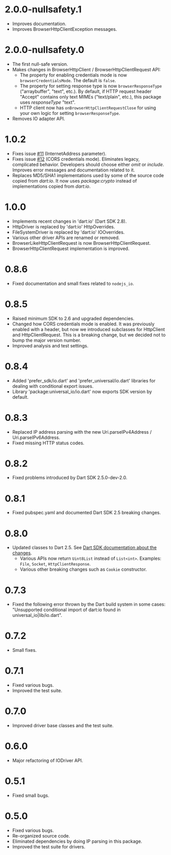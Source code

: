 # 2.0.0-nullsafety.1
  * Improves documentation.
  * Improves BrowserHttpClientException messages.

# 2.0.0-nullsafety.0
  * The first null-safe version.
  * Makes changes in BrowserHttpClient / BrowserHttpClientRequest API:
    * The property for enabling credentials mode is now `browserCredentialsMode`. The default is
      `false`.
    * The property for setting response type is now `browserResponseType` ("arraybuffer", "text",
      etc.). By default, if HTTP request header "Accept" contains only text MIMEs ("text/plain",
      etc.), this package uses _responseType_ "text".
    * HTTP client now has `onBrowserHttpClientRequestClose` for using your own logic for setting
      `browserResponseType`.
  * Removes IO adapter API.

# 1.0.2
  * Fixes issue [#11](https://github.com/dint-dev/universal_io/issues/11) (InternetAddress
    parameter).
  * Fixes issue [#12](https://github.com/dint-dev/universal_io/issues/12) (CORS credentials mode).
    Eliminates legacy, complicated behavior. Developers should choose either _omit_ or _include_.
    Improves error messages and documentation related to it.
  * Replaces MD5/SHA1 implementations used by some of the source code copied from _dart:io_. It now
    uses _package:crypto_ instead of implementations copied from _dart:io_.

# 1.0.0
  * Implements recent changes in 'dart:io' (Dart SDK 2.8).
  * HttpDriver is replaced by 'dart:io' HttpOverrides.
  * FileSystemDriver is replaced by 'dart:io' IOOverrides.
  * Various other driver APIs are renamed or removed.
  * BrowserLikeHttpClientRequest is now BrowserHttpClientRequest.
  * BrowserHttpClientRequest implementation is improved.

# 0.8.6
  * Fixed documentation and small fixes related to `nodejs_io`.

# 0.8.5
  * Raised minimum SDK to 2.6 and upgraded dependencies.
  * Changed how CORS credentials mode is enabled. It was previously enabled with a header, but now
    we introduced subclasses for HttpClient and HttpClientRequest. This is a breaking change, but we
    decided not to bump the major version number.
  * Improved analysis and test settings.

# 0.8.4
  * Added 'prefer_sdk/io.dart' and 'prefer_universal/io.dart' libraries for dealing with conditional
    export issues.
  * Library 'package:universal_io/io.dart' now exports SDK version by default.

# 0.8.3
  * Replaced IP address parsing with the new Uri.parseIPv4Address / Uri.parseIPv6Address.
  * Fixed missing HTTP status codes.

# 0.8.2
  * Fixed problems introduced by Dart SDK 2.5.0-dev-2.0.

# 0.8.1
  * Fixed pubspec.yaml and documented Dart SDK 2.5 breaking changes.

# 0.8.0
  * Updated classes to Dart 2.5. See [Dart SDK documentation about the changes](https://github.com/dart-lang/sdk/blob/master/CHANGELOG.md).
    * Various APIs now return `Uint8List` instead of `List<int>`. Examples: `File`, `Socket`, `HttpClientResponse`.
    * Various other breaking changes such as `Cookie` constructor.

# 0.7.3
  * Fixed the following error thrown by the Dart build system in some cases: "Unsupported conditional import of dart:io found in universal_io|lib/io.dart".
  
# 0.7.2
  * Small fixes.
  
# 0.7.1
  * Fixed various bugs.
  * Improved the test suite.
  
# 0.7.0
  * Improved driver base classes and the test suite.
  
# 0.6.0
  * Major refactoring of IODriver API.

# 0.5.1
  * Fixed small bugs.
  
# 0.5.0
  * Fixed various bugs.
  * Re-organized source code.
  * Eliminated dependencies by doing IP parsing in this package.
  * Improved the test suite for drivers.